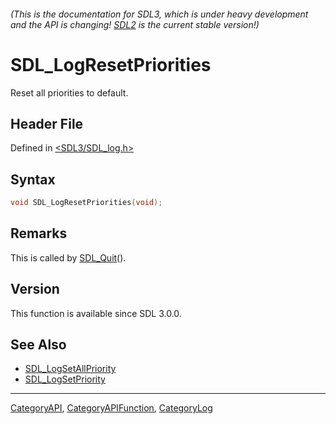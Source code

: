 ###### (This is the documentation for SDL3, which is under heavy development and the API is changing! [SDL2](https://wiki.libsdl.org/SDL2/) is the current stable version!)
# SDL_LogResetPriorities

Reset all priorities to default.

## Header File

Defined in [<SDL3/SDL_log.h>](https://github.com/libsdl-org/SDL/blob/main/include/SDL3/SDL_log.h)

## Syntax

```c
void SDL_LogResetPriorities(void);

```

## Remarks

This is called by [SDL_Quit](SDL_Quit)().

## Version

This function is available since SDL 3.0.0.

## See Also

* [SDL_LogSetAllPriority](SDL_LogSetAllPriority)
* [SDL_LogSetPriority](SDL_LogSetPriority)

----
[CategoryAPI](CategoryAPI), [CategoryAPIFunction](CategoryAPIFunction), [CategoryLog](CategoryLog)



